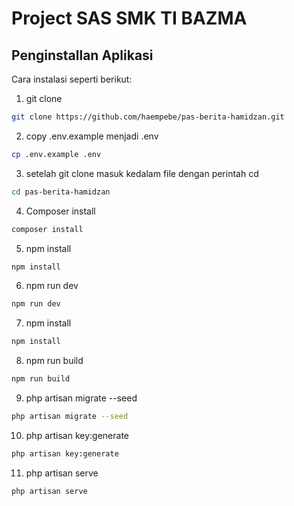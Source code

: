 # Project SAS SMK TI BAZMA

## Penginstallan Aplikasi

Cara instalasi seperti berikut:

1. git clone
```bash
git clone https://github.com/haempebe/pas-berita-hamidzan.git
```
2. copy .env.example menjadi .env
```bash
cp .env.example .env
```
3. setelah git clone masuk kedalam file dengan perintah cd
```bash
cd pas-berita-hamidzan
```
4. Composer install
```bash
composer install
```
5. npm install
```bash
npm install
```
6. npm run dev
```bash
npm run dev
```
7. npm install
```bash
npm install
```
8. npm run build
```bash
npm run build
```
9. php artisan migrate --seed
```bash
php artisan migrate --seed
```
10. php artisan key:generate
```bash
php artisan key:generate
```
11. php artisan serve
```bash
php artisan serve
```
